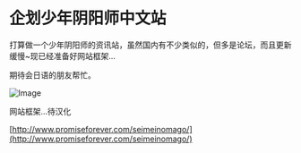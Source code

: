 # 企划少年阴阳师中文站

打算做一个少年阴阳师的资讯站，虽然国内有不少类似的，但多是论坛，而且更新缓慢~现已经准备好网站框架...

期待会日语的朋友帮忙。

![Image](https://attachment.soulteary.com/2008/06/19/189_ba_ouen_over.jpg "Image")

网站框架...待汉化

[http://www.promiseforever.com/seimeinomago/](http://www.promiseforever.com/seimeinomago/)

